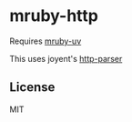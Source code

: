 mruby-http
==========

Requires [mruby-uv](https://github.com/mattn/mruby-uv)

This uses joyent's [http-parser](https://github.com/joyent/http-parser)

License
-------

MIT
